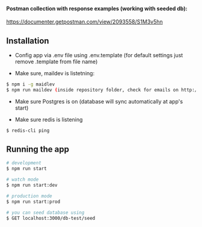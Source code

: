 
#### Postman collection with response examples (working with seeded db):
https://documenter.getpostman.com/view/2093558/S1M3v5hn

## Installation

- Config app via .env file using .env.template (for default settings just remove .template from file name)

- Make sure, maildev is listetning:
```bash
$ npm i -g maidlev
$ npm run maildev (inside repository folder, check for emails on http://0.0.0.0:1080)
```

- Make sure Postgres is on (database will sync automatically at app's start)

- Make sure redis is listening
```bash
$ redis-cli ping
```

## Running the app

```bash
# development
$ npm run start

# watch mode
$ npm run start:dev

# production mode
$ npm run start:prod

# you can seed database using
$ GET localhost:3000/db-test/seed
```


